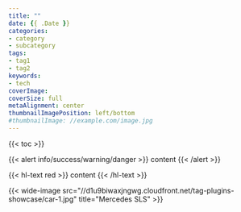 ```yaml
---
title: ""
date: {{ .Date }}
categories:
- category
- subcategory
tags:
- tag1
- tag2
keywords:
- tech
coverImage:
coverSize: full
metaAlignment: center
thumbnailImagePosition: left/bottom
#thumbnailImage: //example.com/image.jpg
---
```


<!--more-->
{{< toc >}}

{{< alert info/success/warning/danger >}} content {{< /alert >}}

{{< hl-text red >}} content {{< /hl-text >}}

{{< wide-image src="//d1u9biwaxjngwg.cloudfront.net/tag-plugins-showcase/car-1.jpg" title="Mercedes SLS" >}}
